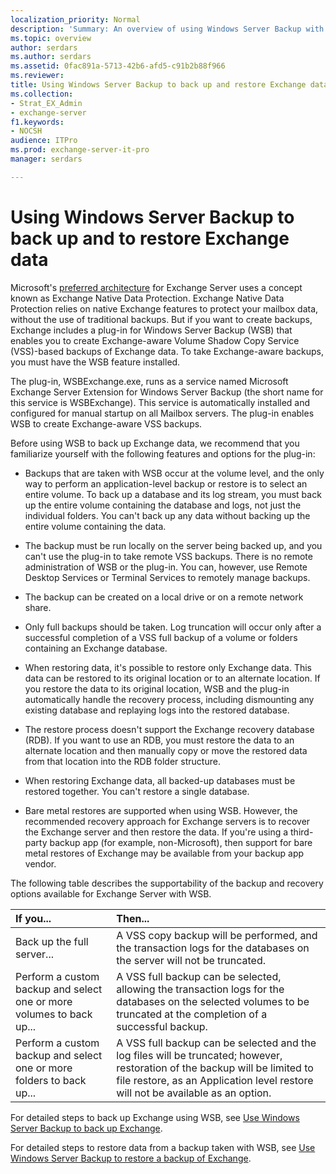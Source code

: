 ```yaml
---
localization_priority: Normal
description: 'Summary: An overview of using Windows Server Backup with Exchange Server 2016 or Exchange Server 2019.'
ms.topic: overview
author: serdars
ms.author: serdars
ms.assetid: 0fac891a-5713-42b6-afd5-c91b2b88f966
ms.reviewer: 
title: Using Windows Server Backup to back up and restore Exchange data
ms.collection:
- Strat_EX_Admin
- exchange-server
f1.keywords:
- NOCSH
audience: ITPro
ms.prod: exchange-server-it-pro
manager: serdars

---
```


# Using Windows Server Backup to back up and to restore Exchange data

Microsoft's [preferred architecture](https://techcommunity.microsoft.com/t5/Exchange-Team-Blog/The-Preferred-Architecture/ba-p/586755) for Exchange Server uses a concept known as Exchange Native Data Protection. Exchange Native Data Protection relies on native Exchange features to protect your mailbox data, without the use of traditional backups. But if you want to create backups, Exchange includes a plug-in for Windows Server Backup (WSB) that enables you to create Exchange-aware Volume Shadow Copy Service (VSS)-based backups of Exchange data. To take Exchange-aware backups, you must have the WSB feature installed.

The plug-in, WSBExchange.exe, runs as a service named Microsoft Exchange Server Extension for Windows Server Backup (the short name for this service is WSBExchange). This service is automatically installed and configured for manual startup on all Mailbox servers. The plug-in enables WSB to create Exchange-aware VSS backups.

Before using WSB to back up Exchange data, we recommend that you familiarize yourself with the following features and options for the plug-in:

- Backups that are taken with WSB occur at the volume level, and the only way to perform an application-level backup or restore is to select an entire volume. To back up a database and its log stream, you must back up the entire volume containing the database and logs, not just the individual folders. You can't back up any data without backing up the entire volume containing the data.

- The backup must be run locally on the server being backed up, and you can't use the plug-in to take remote VSS backups. There is no remote administration of WSB or the plug-in. You can, however, use Remote Desktop Services or Terminal Services to remotely manage backups.

- The backup can be created on a local drive or on a remote network share.

- Only full backups should be taken. Log truncation will occur only after a successful completion of a VSS full backup of a volume or folders containing an Exchange database.

- When restoring data, it's possible to restore only Exchange data. This data can be restored to its original location or to an alternate location. If you restore the data to its original location, WSB and the plug-in automatically handle the recovery process, including dismounting any existing database and replaying logs into the restored database.

- The restore process doesn't support the Exchange recovery database (RDB). If you want to use an RDB, you must restore the data to an alternate location and then manually copy or move the restored data from that location into the RDB folder structure.

- When restoring Exchange data, all backed-up databases must be restored together. You can't restore a single database.

- Bare metal restores are supported when using WSB. However, the recommended recovery approach for Exchange servers is to recover the Exchange server and then restore the data. If you're using a third-party backup app (for example, non-Microsoft), then support for bare metal restores of Exchange may be available from your backup app vendor.

The following table describes the supportability of the backup and recovery options available for Exchange Server with WSB.

|**If you...**|**Then...**|
|:-----|:-----|
|Back up the full server...|A VSS copy backup will be performed, and the transaction logs for the databases on the server will not be truncated.|
|Perform a custom backup and select one or more volumes to back up...|A VSS full backup can be selected, allowing the transaction logs for the databases on the selected volumes to be truncated at the completion of a successful backup.|
|Perform a custom backup and select one or more folders to back up...|A VSS full backup can be selected and the log files will be truncated; however, restoration of the backup will be limited to file restore, as an Application level restore will not be available as an option.|

For detailed steps to back up Exchange using WSB, see [Use Windows Server Backup to back up Exchange](backup-with-windows-server-backup.md).

For detailed steps to restore data from a backup taken with WSB, see [Use Windows Server Backup to restore a backup of Exchange](restore-with-windows-server-backup.md).
